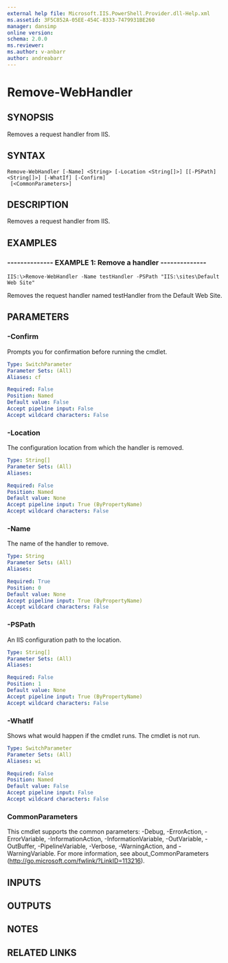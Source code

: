 ```yaml
---
external help file: Microsoft.IIS.PowerShell.Provider.dll-Help.xml
ms.assetid: 3F5C852A-05EE-454C-8333-7479931BE260
manager: dansimp
online version: 
schema: 2.0.0
ms.reviewer:
ms.author: v-anbarr
author: andreabarr
---
```


# Remove-WebHandler

## SYNOPSIS
Removes a request handler from IIS.

## SYNTAX

```
Remove-WebHandler [-Name] <String> [-Location <String[]>] [[-PSPath] <String[]>] [-WhatIf] [-Confirm]
 [<CommonParameters>]
```

## DESCRIPTION
Removes a request handler from IIS.

## EXAMPLES

### -------------- EXAMPLE 1: Remove a handler --------------
```
IIS:\>Remove-WebHandler -Name testHandler -PSPath "IIS:\sites\Default Web Site"
```

Removes the request handler named testHandler from the Default Web Site.

## PARAMETERS

### -Confirm
Prompts you for confirmation before running the cmdlet.

```yaml
Type: SwitchParameter
Parameter Sets: (All)
Aliases: cf

Required: False
Position: Named
Default value: False
Accept pipeline input: False
Accept wildcard characters: False
```

### -Location
The configuration location from which the handler is removed.

```yaml
Type: String[]
Parameter Sets: (All)
Aliases: 

Required: False
Position: Named
Default value: None
Accept pipeline input: True (ByPropertyName)
Accept wildcard characters: False
```

### -Name
The name of the handler to remove.

```yaml
Type: String
Parameter Sets: (All)
Aliases: 

Required: True
Position: 0
Default value: None
Accept pipeline input: True (ByPropertyName)
Accept wildcard characters: False
```

### -PSPath
An IIS configuration path to the location.

```yaml
Type: String[]
Parameter Sets: (All)
Aliases: 

Required: False
Position: 1
Default value: None
Accept pipeline input: True (ByPropertyName)
Accept wildcard characters: False
```

### -WhatIf
Shows what would happen if the cmdlet runs.
The cmdlet is not run.

```yaml
Type: SwitchParameter
Parameter Sets: (All)
Aliases: wi

Required: False
Position: Named
Default value: False
Accept pipeline input: False
Accept wildcard characters: False
```

### CommonParameters
This cmdlet supports the common parameters: -Debug, -ErrorAction, -ErrorVariable, -InformationAction, -InformationVariable, -OutVariable, -OutBuffer, -PipelineVariable, -Verbose, -WarningAction, and -WarningVariable. For more information, see about_CommonParameters (http://go.microsoft.com/fwlink/?LinkID=113216).

## INPUTS

## OUTPUTS

## NOTES

## RELATED LINKS

